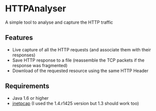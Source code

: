 # HTTPAnalyser
A simple tool to analyse and capture the HTTP traffic


## Features
- Live capture of all the HTTP requests (and associate them with their responses)
- Save HTTP response to a file (reassemble the TCP packets if the response was fragmented)
- Download of the requested resource using the same HTTP Header


## Requirements
- Java 1.6 or higher
- [jnetpcap](http://jnetpcap.com/) (I used the 1.4.r1425 version but 1.3 should work too)
